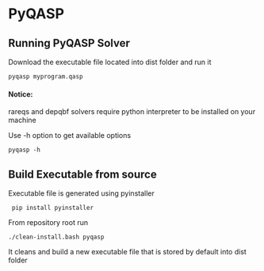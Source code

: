 # PyQASP

## Running PyQASP Solver
Download the executable file located into dist folder and run it
```
pyqasp myprogram.qasp
```
#### Notice:
rareqs and depqbf solvers require python interpreter to be installed on your machine

Use -h option to get available options
```
pyqasp -h 
```
## Build Executable from source
Executable file is generated using pyinstaller 
```
 pip install pyinstaller
 ```
 From repository root run
 ```
 ./clean-install.bash pyqasp
 ```
 It cleans and build a new executable file that is stored by default into dist folder
